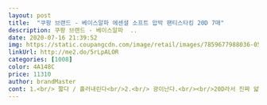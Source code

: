 ```yaml
---
layout: post 
title:  "쿠팡 브랜드 - 베이스알파 에센셜 소프트 압박 팬티스타킹 20D 7매" 
description: 쿠팡 브랜드 - 베이스알파  ..
date: 2020-07-16 21:39:52 
img: https://static.coupangcdn.com/image/retail/images/7859677988036-0516f5eb-f29d-4387-bb2c-d3e4ee2bd133.jpg 
linkUrl: http://me2.do/5rLpALOR 
categories: [1008] 
color: 4A148C 
price: 11310 
author: brandMaster 
cont: 1.<br/> 짧다 / 흘러내린다<br/>2.<br/> 광이난다.<br/><br/>20D라서 진짜 얇고 약할줄 알았는데 그정도는 아니였어요ㅎㅎ<br/>20D에 얼만큼의 압박을 기대해서 안된다는건지는 모르겠지만.<br/>.<br/> 이정도면 압박 잘되는거라 봐요.<br/>.<br/> 종아리, 허벅지, 엉덩이 모두 짱짱해요 배는 쫌 약한데 그래야 오히려 숨잘쉬어지고 앉아있을때도 편해서.<br/>.<br/> 전 압박면에선 만족요<br/>3.<br/> 압박이 안된다.<br/><br/>4.<br/> 가랑이부분이 약하다.<br/><br/>걍 일회용으로라도 쓰면 7번은 신겠지싶어 구매했는데요.<br/>.<br/><br/>그래도 다 떨어짐 재구매할꺼에요 비싼 압박스타킹도 손톱한번 잘못놀림 일회용되는데.<br/>.<br/> 업그레이드버전이 빨리나오길 기대해봅니다<br/>그리고 무엇보다 제 피부색이랑 비슷해서 자연스러운게 넘 맘에 드네요... <br/><br/>당연한걸수있지만 흉터나 점은 많이는 가려지지않습니당... <br/>큐ㅠ<br/>대공감입니다.<br/> 오후되니 가랑이 이음선따라 구멍의 조짐이... <br/>ㅠㅠ<br/>발끝부분이 너무 짙어서 약간 거부감이 있었는데 막상 신어보니 발가락이 살짝<br/>밴드부분도 탄탄하구요 <br/>보통 가격이 높아 인터넷으로 구매해서 사용하고 있었는데요... <br/><br/>비치는게 자연스러워서 좋아요^^<br/> 
---
```

 